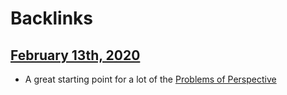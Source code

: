 
# Backlinks
## [February 13th, 2020](<February 13th, 2020.md>)
- A great starting point for a lot of the [Problems of Perspective](<Problems of Perspective.md>)

